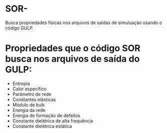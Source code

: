 # SOR-
Busca propriedades físicas nos arquivos de saídas de simuluação usando o código GULP.

# Propriedades que o código SOR busca nos arquivos de saída do GULP:
* Entropia 
* Calor específico 
* Parâmetro de rede
* Constantes elásticas 
* Módulo de bulk 
* Energia da rede 
* Energia de formação de defeitos
* Constante dielétrica de alta frequência
* Constante dielétrica estática
